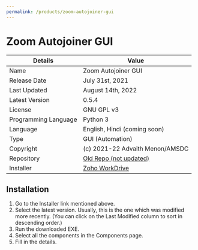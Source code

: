 ```yaml
---
permalink: /products/zoom-autojoiner-gui
---
```


# Zoom Autojoiner GUI

Details | Value
--|--
Name | Zoom Autojoiner GUI
Release Date | July 31st, 2021
Last Updated | August 14th, 2022
Latest Version | 0.5.4
License | GNU GPL v3
Programming Language | Python 3
Language | English, Hindi (coming soon)
Type | GUI (Automation)
Copyright | (c) 2021-22 Advaith Menon/AMSDC
Repository | [Old Repo (not updated)](https://github.com/advaithm582/zoom-autojoiner-gui)
Installer | [Zoho WorkDrive](https://workdrive.zohopublic.in/folder/gc2944a6c06e96e4543f3b55066196a4bd566?layout=list)

## Installation
1. Go to the Installer link mentioned above.
2. Select the latest version. Usually, this is the one which was modified more recently. (You can click on the Last Modified column to sort in descending order.)
3. Run the downloaded EXE.
4. Select all the components in the Components page.
5. Fill in the details.

